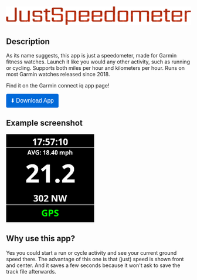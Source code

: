 [![JustSpeedometer Logo](logo.png)](https://apps.garmin.com/en-US/apps/209a163c-243d-4dfa-af90-e45dc4f694f0)

## Description

As its name suggests, this app is just a speedometer, made for Garmin fitness watches.
Launch it like you would any other activity, such as running or cycling.
Supports both miles per hour and kilometers per hour.
Runs on most Garmin watches released since 2018.

Find it on the Garmin connect iq app page!

<form action="https://apps.garmin.com/en-US/apps/209a163c-243d-4dfa-af90-e45dc4f694f0">
    <input type="submit" value="⬇️ Download App" style="
color: #fff;
background-color: #0069d9;
border-color: #0062cc;
text-align: center;
white-space: nowrap;
vertical-align: middle;
border: 1px solid transparent;
  border-top-color: transparent;
  border-right-color: transparent;
  border-bottom-color: transparent;
  border-left-color: transparent;
padding: .375rem .75rem;
font-size: 1rem;
line-height: 1.5;
border-radius: .25rem;"/>
</form>

## Example screenshot
![Example image](examples/va3.png)

## Why use this app?
Yes you could start a run or cycle activity and see your current ground speed there.
The advantage of this one is that (just) speed is shown front and center.
And it saves a few seconds because it won't ask to save the track file afterwards.